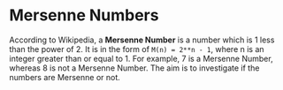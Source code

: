 # Mersenne Numbers

According to Wikipedia, a **Mersenne Number** is a number which is 1 less than the power of 2.  It is in the form of `M(n) = 2**n - 1`, where n is an integer greater than or equal to 1.  For example, 7 is a Mersenne Number, whereas 8 is not a Mersenne Number.  The aim is to investigate if the numbers are Mersenne or not.


